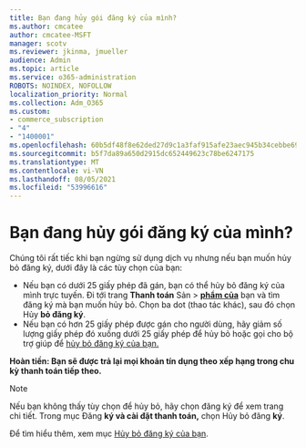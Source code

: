 ```yaml
---
title: Bạn đang hủy gói đăng ký của mình?
ms.author: cmcatee
author: cmcatee-MSFT
manager: scotv
ms.reviewer: jkinma, jmueller
audience: Admin
ms.topic: article
ms.service: o365-administration
ROBOTS: NOINDEX, NOFOLLOW
localization_priority: Normal
ms.collection: Adm_O365
ms.custom:
- commerce_subscription
- "4"
- "1400001"
ms.openlocfilehash: 60b5df48f8e62ded27d9c1a3faf915afe23aec945b34cebbe6973d73fc4f5532
ms.sourcegitcommit: b5f7da89a650d2915dc652449623c78be6247175
ms.translationtype: MT
ms.contentlocale: vi-VN
ms.lasthandoff: 08/05/2021
ms.locfileid: "53996616"
---
```

# <a name="canceling-your-subscription"></a>Bạn đang hủy gói đăng ký của mình?

Chúng tôi rất tiếc khi bạn ngừng sử dụng dịch vụ nhưng nếu bạn muốn hủy bỏ đăng ký, dưới đây là các tùy chọn của bạn:
  
- Nếu bạn có dưới 25 giấy phép đã gán, bạn có thể hủy bỏ đăng ký của mình trực tuyến. Đi tới trang **Thanh toán** Sản \> **[phẩm của](https://go.microsoft.com/fwlink/p/?linkid=842054)** bạn và tìm đăng ký mà bạn muốn hủy bỏ. Chọn ba dot (thao tác khác), sau đó chọn Hủy **bỏ đăng ký**.
- Nếu bạn có hơn 25 giấy phép được gán cho người dùng, hãy giảm số lượng giấy phép đó xuống dưới 25 giấy phép để hủy bỏ hoặc gọi cho bộ trợ giúp để [hủy bỏ đăng ký của bạn.](/microsoft-365/business-video/get-help-support)
  
**Hoàn tiền: Bạn sẽ được trả lại mọi khoản tín dụng theo xếp hạng trong chu kỳ thanh toán tiếp theo.**

> [!NOTE]
> Nếu bạn không thấy tùy chọn để hủy bỏ, hãy chọn đăng ký để xem trang chi tiết. Trong mục Đăng **ký và cài đặt thanh toán,** chọn Hủy bỏ đăng **ký**.

Để tìm hiểu thêm, xem mục [Hủy bỏ đăng ký của bạn](/microsoft-365/commerce/subscriptions/cancel-your-subscription).
